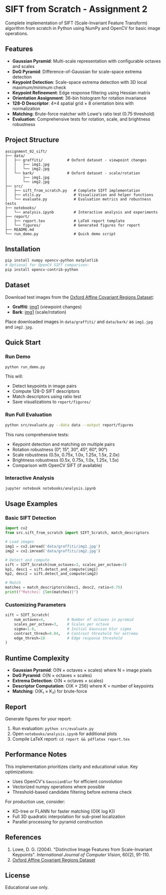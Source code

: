 # SIFT from Scratch - Assignment 2

Complete implementation of SIFT (Scale-Invariant Feature Transform) algorithm from scratch in Python using NumPy and OpenCV for basic image operations.

## Features

- **Gaussian Pyramid**: Multi-scale representation with configurable octaves and scales
- **DoG Pyramid**: Difference-of-Gaussian for scale-space extrema detection
- **Keypoint Detection**: Scale-space extrema detection with 3D local maximum/minimum check
- **Keypoint Refinement**: Edge response filtering using Hessian matrix
- **Orientation Assignment**: 36-bin histogram for rotation invariance
- **128-D Descriptor**: 4×4 spatial grid × 8 orientation bins with normalization
- **Matching**: Brute-force matcher with Lowe's ratio test (0.75 threshold)
- **Evaluation**: Comprehensive tests for rotation, scale, and brightness robustness

## Project Structure

```
assignment_02_sift/
├── data/
│   ├── graffiti/           # Oxford dataset - viewpoint changes
│   │   ├── img1.jpg
│   │   └── img2.jpg
│   └── bark/               # Oxford dataset - scale/rotation
│       ├── img1.jpg
│       └── img2.jpg
├── src/
│   ├── sift_from_scratch.py   # Complete SIFT implementation
│   ├── utils.py               # Visualization and helper functions
│   └── evaluate.py            # Evaluation metrics and robustness tests
├── notebooks/
│   └── analysis.ipynb         # Interactive analysis and experiments
├── report/
│   ├── report.tex             # LaTeX report template
│   └── figures/               # Generated figures for report
├── README.md
└── run_demo.py                # Quick demo script
```

## Installation

```bash
pip install numpy opencv-python matplotlib
# Optional for OpenCV SIFT comparison:
pip install opencv-contrib-python
```

## Dataset

Download test images from the [Oxford Affine Covariant Regions Dataset](https://www.robots.ox.ac.uk/~vgg/research/affine/):

- **Graffiti**: [img1](https://www.robots.ox.ac.uk/~vgg/research/affine/det_eval_files/graffiti.jpg) (viewpoint changes)
- **Bark**: [img1](https://www.robots.ox.ac.uk/~vgg/research/affine/det_eval_files/bark.jpg) (scale/rotation)

Place downloaded images in `data/graffiti/` and `data/bark/` as `img1.jpg` and `img2.jpg`.

## Quick Start

### Run Demo

```bash
python run_demo.py
```

This will:
- Detect keypoints in image pairs
- Compute 128-D SIFT descriptors
- Match descriptors using ratio test
- Save visualizations to `report/figures/`

### Run Full Evaluation

```bash
python src/evaluate.py --data data --output report/figures
```

This runs comprehensive tests:
- Keypoint detection and matching on multiple pairs
- Rotation robustness (0°, 15°, 30°, 45°, 60°, 90°)
- Scale robustness (0.5x, 0.75x, 1.0x, 1.25x, 1.5x, 2.0x)
- Brightness robustness (0.5x, 0.75x, 1.0x, 1.25x, 1.5x)
- Comparison with OpenCV SIFT (if available)

### Interactive Analysis

```bash
jupyter notebook notebooks/analysis.ipynb
```

## Usage Examples

### Basic SIFT Detection

```python
import cv2
from src.sift_from_scratch import SIFT_Scratch, match_descriptors

# Load images
img1 = cv2.imread('data/graffiti/img1.jpg')
img2 = cv2.imread('data/graffiti/img2.jpg')

# Detect and compute
sift = SIFT_Scratch(num_octaves=3, scales_per_octave=3)
kp1, desc1 = sift.detect_and_compute(img1)
kp2, desc2 = sift.detect_and_compute(img2)

# Match
matches = match_descriptors(desc1, desc2, ratio=0.75)
print(f"Matches: {len(matches)}")
```

### Customizing Parameters

```python
sift = SIFT_Scratch(
    num_octaves=4,          # Number of octaves in pyramid
    scales_per_octave=3,    # Scales per octave
    sigma=1.6,              # Initial Gaussian blur sigma
    contrast_thresh=0.04,   # Contrast threshold for extrema
    edge_thresh=10          # Edge response threshold
)
```

## Runtime Complexity

- **Gaussian Pyramid**: O(N × octaves × scales) where N = image pixels
- **DoG Pyramid**: O(N × octaves × scales)
- **Extrema Detection**: O(N × octaves × scales)
- **Descriptor Computation**: O(K × 256) where K = number of keypoints
- **Matching**: O(K₁ × K₂) for brute-force

## Report

Generate figures for your report:

1. Run evaluation: `python src/evaluate.py`
2. Open `notebooks/analysis.ipynb` for additional plots
3. Compile LaTeX report: `cd report && pdflatex report.tex`

## Performance Notes

This implementation prioritizes clarity and educational value. Key optimizations:

- Uses OpenCV's `GaussianBlur` for efficient convolution
- Vectorized numpy operations where possible
- Threshold-based candidate filtering before extrema check

For production use, consider:
- KD-tree or FLANN for faster matching (O(K log K))
- Full 3D quadratic interpolation for sub-pixel localization
- Parallel processing for pyramid construction

## References

1. Lowe, D. G. (2004). "Distinctive Image Features from Scale-Invariant Keypoints". *International Journal of Computer Vision*, 60(2), 91-110.
2. [Oxford Affine Covariant Regions Dataset](https://www.robots.ox.ac.uk/~vgg/research/affine/)

## License

Educational use only.

